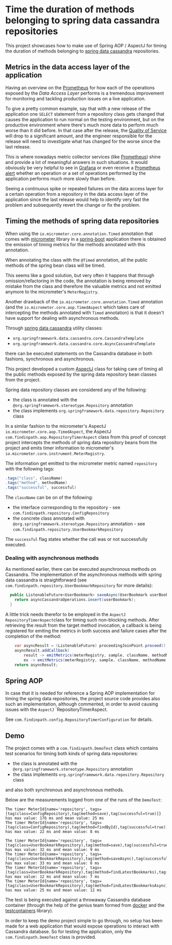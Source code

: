 Time the duration of methods belonging to spring data cassandra repositories
============================================================================

This project showcases how to make use of Spring AOP / AspectJ for timing the
duration of methods belonging to 
[spring data cassandra](https://spring.io/projects/spring-data-cassandra) repositories.

## Metrics in the data access layer of the application

Having an overview on the [Prometheus](https://prometheus.io/) for how each of the operations
exposed by the _Data Access Layer_ performs is a tremendous improvement
for monitoring and tackling production issues on a live application.

To give a pretty common example, say that with a new release of the application 
one `SELECT` statement from a repository class gets changed that causes the
application to run normal on the testing environment, but on the productive environment
where there's much more data to perform much worse than it did before.
In that case after the release, the [Quality of Service](https://en.wikipedia.org/wiki/Quality_of_service)
will drop to a significant amount, and the engineer responsible for the release
will need to investigate what has changed for the worse since the last release.

This is where nowadays metric collector services (like [Prometheus](https://prometheus.io/))
shine and provide a lot of meaningful answers in such situations.
It would obviously be very helpful to see in [Grafana](https://grafana.com/) 
or even receive a [Prometheus alert](https://prometheus.io/docs/practices/alerting/)
whether an operation or a set of operations performed by the application performs
much more slowly than before.

Seeing a continuous spike or repeated failures on the data access layer for a
certain operation from a repository in the data access layer of the application
since the last release would help to identify very fast 
the problem and subsequently revert the change or fix the problem.


## Timing the methods of spring data repositories

When using the `io.micrometer.core.annotation.Timed` annotation that comes 
with [micrometer](https://micrometer.io/) library in a 
[spring-boot](https://spring.io/projects/spring-boot) application
there is obtained the emission of timing metrics for the methods annotated
with this annotation.

When annotating the class with the `@Timed` annotation, all the public methods 
of the spring bean class will be timed. 

This seems like a good solution, but very often it happens that through 
omission/refactoring in the code, the annotation is being removed by mistake
from the class and therefore the valuable metrics and not emitted anymore
to the micrometer's `MeterRegistry`.
 
Another drawback of the `io.micrometer.core.annotation.Timed` annotation
(and the `io.micrometer.core.aop.TimedAspect` which takes care of intercepting
the methods annotated with `Timed` annotation) is that it doesn't have support
for dealing with asynchronous methods.

Through [spring data cassandra](https://spring.io/projects/spring-data-cassandra) utility classes:

- `org.springframework.data.cassandra.core.CassandraTemplate`
- `org.springframework.data.cassandra.core.AsyncCassandraTemplate`

there can be executed statements on the Cassandra database in both fashions, 
synchronous and asynchronous.

This project developed a custom [AspectJ](https://en.wikipedia.org/wiki/AspectJ) class
for taking care of timing all the public methods exposed by the spring data repository bean
classes from the project.

Spring data repository classes are considered any of the following:

- the class is annotated with the `@org.springframework.stereotype.Repository` annotation
- the class implements `org.springframework.data.repository.Repository` class
  
  
In a similar fashion to the  micrometer's AspectJ `io.micrometer.core.aop.TimedAspect`, the
AspectJ `com.findinpath.aop.RepositoryTimerAspect` class from this proof of concept project intercepts
the methods of spring data repository beans from the project and emits timer information
to micrometer's `io.micrometer.core.instrument.MeterRegistry`.

The information get emitted to the micrometer metric named `repository` with the following tags:

```java
.tags("class", className) 
.tags("method", methodName)
.tags("successful", successful) 
```

The `className` can be on of the following:

- the interface corresponding to the repository - 
see `com.findinpath.repository.ConfigRepository`
- the concrete class annotated with `@org.springframework.stereotype.Repository` 
annotation - see `com.findinpath.repository.UserBookmarkRepository`


The `successful` flag states whether the call was or not successfully executed.


### Dealing with asynchronous methods

As mentioned earlier, there can be executed asynchronous methods on Cassandra.
The implementation of the asynchronous methods with spring data cassandra
is straightforward (see `com.findinpath.repository.UserBookmarkRepository` for more details):

```java
  public ListenableFuture<UserBookmark> saveAsync(UserBookmark userBookmark) {
    return asyncCassandraOperations.insert(userBookmark);
  }
```

A little trick needs therefor to be employed in the `AspectJ` `RepositoryTimerAspect`class
for timing such non-blocking methods. After retrieving the result from the target method
invocation, a callback is being registered for emiting the metrics in both success and
failure cases after the completion of the method:

```java
    var asyncResult = (ListenableFuture) proceedingJoinPoint.proceed();
    asyncResult.addCallback(
        result -> emitMetrics(meterRegistry, sample, className, methodName, Optional.empty()),
        ex -> emitMetrics(meterRegistry, sample, className, methodName, Optional.of(ex)));
    return asyncResult;
```

## Spring AOP

In case that it is needed for reference a Spring AOP implementation 
for timing the spring data repositories, 
the project source code provides also such an implementation, although commented,
in order to avoid causing issues with the `AspectJ` `RepositoryTimerAspect.

See `com.findinpath.config.RepositoryTimerConfiguration` for details.

## Demo

The project comes with a `com.findinpath.DemoTest` class which contains test scenarios
for timing both kinds of spring data repositories:

- the class is annotated with the `@org.springframework.stereotype.Repository` annotation
- the class implements `org.springframework.data.repository.Repository` class

and also both synchronous and asynchronous methods.

Below are the measurements logged from one of the runs of the `DemoTest`:

```
The timer MeterId{name='repository', tags=[tag(class=ConfigRepository),tag(method=save),tag(successful=true)]} has max value: 176 ms and mean value: 25 ms
The timer MeterId{name='repository', tags=[tag(class=ConfigRepository),tag(method=findById),tag(successful=true)]} has max value: 22 ms and mean value: 8 ms
```

```
The timer MeterId{name='repository', tags=[tag(class=UserBookmarkRepository),tag(method=save),tag(successful=true)]} has max value: 32 ms and mean value: 9 ms
The timer MeterId{name='repository', tags=[tag(class=UserBookmarkRepository),tag(method=saveAsync),tag(successful=true)]} has max value: 33 ms and mean value: 8 ms
The timer MeterId{name='repository', tags=[tag(class=UserBookmarkRepository),tag(method=findLatestBookmarks),tag(successful=true)]} has max value: 12 ms and mean value: 7 ms
The timer MeterId{name='repository', tags=[tag(class=UserBookmarkRepository),tag(method=findLatestBookmarksAsync),tag(successful=true)]} has max value: 25 ms and mean value: 12 ms

``` 


The test is being executed against a throwaway Cassandra database container (through the 
help of the genius team formed from [docker](https://www.docker.com/) and the
 [testcontainers](https://www.testcontainers.org/) library).
 
In order to keep the demo project simple to go through, no setup has been 
made for a web application that would expose operations to interact with Cassandra
database. So for testing the application, only the  `com.findinpath.DemoTest` class
is provided.